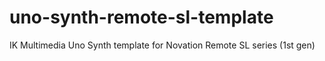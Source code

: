 # uno-synth-remote-sl-template
IK Multimedia Uno Synth template for Novation Remote SL series (1st gen)
